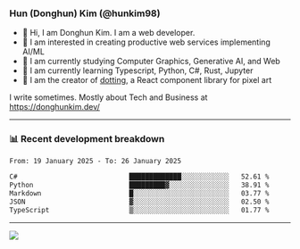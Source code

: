 ### Hun (Donghun) Kim (@hunkim98)

- 👋 Hi, I am Donghun Kim. I am a web developer. 
- 🤔 I am interested in creating productive web services implementing AI/ML
- 🔭 I am currently studying Computer Graphics, Generative AI, and Web 
- 🌱 I am currently learning Typescript, Python, C#, Rust, Jupyter
- 🎨 I am the creator of [dotting](https://github.com/hunkim98/dotting), a React component library for pixel art

I write sometimes. Mostly about Tech and Business at https://donghunkim.dev/

---
### 📊 Recent development breakdown
<!--START_SECTION:waka-->

```txt
From: 19 January 2025 - To: 26 January 2025

C#                            █████████████░░░░░░░░░░░░   52.61 %
Python                        █████████▓░░░░░░░░░░░░░░░   38.91 %
Markdown                      █░░░░░░░░░░░░░░░░░░░░░░░░   03.77 %
JSON                          ▓░░░░░░░░░░░░░░░░░░░░░░░░   02.50 %
TypeScript                    ▒░░░░░░░░░░░░░░░░░░░░░░░░   01.77 %
```

<!--END_SECTION:waka-->
---

<!-- <div align='center'> -->
  <img align="center" src="https://github-readme-stats.vercel.app/api?username=hunkim98&theme=dark&show_icons=true"/>
<!-- </div> -->
<!--
**hunkim98/hunkim98** is a ✨ _special_ ✨ repository because its `README.md` (this file) appears on your GitHub profile.

Here are some ideas to get you started:

- 🔭 I’m currently working on ...
- 🌱 I’m currently learning ...
- 👯 I’m looking to collaborate on ...
- 🤔 I’m looking for help with ...
- 💬 Ask me about ...
- 📫 How to reach me: ...
- 😄 Pronouns: ...
- ⚡ Fun fact: ...
-->
